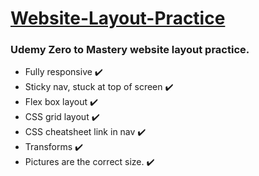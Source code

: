 <h1><ins> Website-Layout-Practice</ins></h1>

<h3>Udemy Zero to Mastery website layout practice.</h3>

<ul>
  <li>Fully responsive ✔️</li>
  <li>Sticky nav, stuck at top of screen ✔️</li>
  <li>Flex box layout ✔️</li>
  <li>CSS grid layout ✔️</li>
  <li> CSS cheatsheet link in nav ✔️</li>
  <li> Transforms ✔️ </li>
  <li> Pictures are the correct size. ✔️</li>
</ul>
